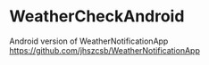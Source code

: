 # WeatherCheckAndroid
Android version of WeatherNotificationApp
https://github.com/jhszcsb/WeatherNotificationApp